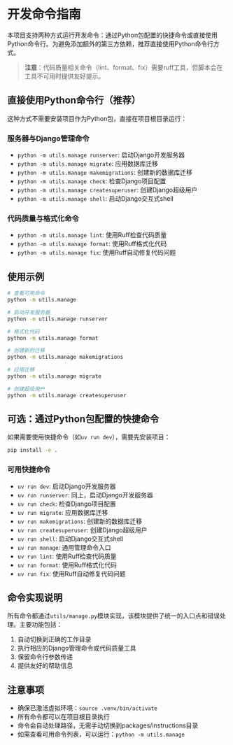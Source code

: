 # 开发命令指南

本项目支持两种方式运行开发命令：通过Python包配置的快捷命令或直接使用Python命令行。为避免添加额外的第三方依赖，推荐直接使用Python命令行方式。

> **注意**：代码质量相关命令（lint、format、fix）需要ruff工具，但脚本会在工具不可用时提供友好提示。

## 直接使用Python命令行（推荐）

这种方式不需要安装项目作为Python包，直接在项目根目录运行：

### 服务器与Django管理命令
- `python -m utils.manage runserver`: 启动Django开发服务器
- `python -m utils.manage migrate`: 应用数据库迁移
- `python -m utils.manage makemigrations`: 创建新的数据库迁移
- `python -m utils.manage check`: 检查Django项目配置
- `python -m utils.manage createsuperuser`: 创建Django超级用户
- `python -m utils.manage shell`: 启动Django交互式shell

### 代码质量与格式化命令
- `python -m utils.manage lint`: 使用Ruff检查代码质量
- `python -m utils.manage format`: 使用Ruff格式化代码
- `python -m utils.manage fix`: 使用Ruff自动修复代码问题

## 使用示例

```bash
# 查看可用命令
python -m utils.manage

# 启动开发服务器
python -m utils.manage runserver

# 格式化代码
python -m utils.manage format

# 创建新的迁移
python -m utils.manage makemigrations

# 应用迁移
python -m utils.manage migrate

# 创建超级用户
python -m utils.manage createsuperuser
```

## 可选：通过Python包配置的快捷命令

如果需要使用快捷命令（如`uv run dev`），需要先安装项目：

```bash
pip install -e .
```

### 可用快捷命令

- `uv run dev`: 启动Django开发服务器
- `uv run runserver`: 同上，启动Django开发服务器
- `uv run check`: 检查Django项目配置
- `uv run migrate`: 应用数据库迁移
- `uv run makemigrations`: 创建新的数据库迁移
- `uv run createsuperuser`: 创建Django超级用户
- `uv run shell`: 启动Django交互式shell
- `uv run manage`: 通用管理命令入口
- `uv run lint`: 使用Ruff检查代码质量
- `uv run format`: 使用Ruff格式化代码
- `uv run fix`: 使用Ruff自动修复代码问题

## 命令实现说明

所有命令都通过`utils/manage.py`模块实现，该模块提供了统一的入口点和错误处理。主要功能包括：

1. 自动切换到正确的工作目录
2. 执行相应的Django管理命令或代码质量工具
3. 保留命令行参数传递
4. 提供友好的帮助信息

## 注意事项
- 确保已激活虚拟环境：`source .venv/bin/activate`
- 所有命令都可以在项目根目录执行
- 命令会自动处理路径，无需手动切换到packages/instructions目录
- 如需查看可用命令列表，可以运行：`python -m utils.manage`